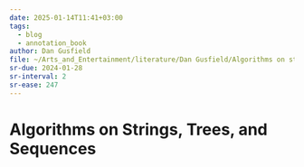 ```yaml
---
date: 2025-01-14T11:41+03:00
tags:
  - blog
  - annotation_book
author: Dan Gusfield
file: ~/Arts_and_Entertainment/literature/Dan Gusfield/Algorithms on strings, trees & sequences computer science & computational biology (2381)/Algorithms on strings, trees & sequences c - Dan Gusfield.pdf
sr-due: 2024-01-28
sr-interval: 2
sr-ease: 247
---
```


# Algorithms on Strings, Trees, and Sequences
